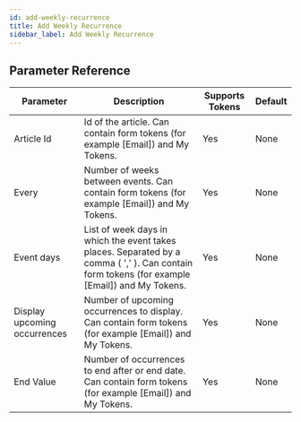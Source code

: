 ```yaml
---
id: add-weekly-recurrence
title: Add Weekly Recurrence
sidebar_label: Add Weekly Recurrence
---
```





## Parameter Reference
| Parameter | Description | Supports Tokens | Default |
| -- | -- | -- | -- |
| Article Id | Id of the article. Can contain form tokens (for example [Email]) and My Tokens. | Yes | None |
| Every | Number of weeks between events. Can contain form tokens (for example [Email]) and My Tokens. | Yes | None |
| Event days | List of week days in which the event takes places. Separated by a comma ( ',' ). Can contain form tokens (for example [Email]) and My Tokens. | Yes | None |
| Display upcoming occurrences | Number of upcoming occurrences to display. Can contain form tokens (for example [Email]) and My Tokens. | Yes | None |
| End Value | Number of occurrences to end after or end date. Can contain form tokens (for example [Email]) and My Tokens. | Yes | None |
